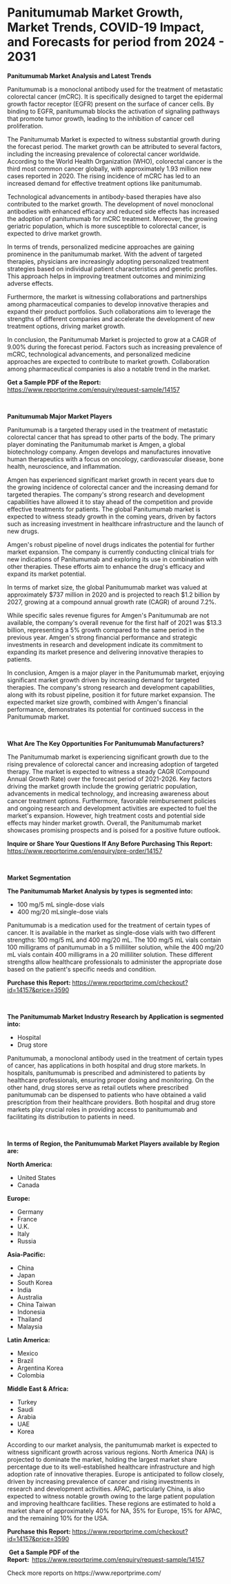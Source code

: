 <p><h1>Panitumumab Market Growth, Market Trends, COVID-19 Impact, and Forecasts for period from 2024 - 2031</h1></p><p><strong>Panitumumab Market Analysis and Latest Trends</strong></p>
<p><p>Panitumumab is a monoclonal antibody used for the treatment of metastatic colorectal cancer (mCRC). It is specifically designed to target the epidermal growth factor receptor (EGFR) present on the surface of cancer cells. By binding to EGFR, panitumumab blocks the activation of signaling pathways that promote tumor growth, leading to the inhibition of cancer cell proliferation.</p><p>The Panitumumab Market is expected to witness substantial growth during the forecast period. The market growth can be attributed to several factors, including the increasing prevalence of colorectal cancer worldwide. According to the World Health Organization (WHO), colorectal cancer is the third most common cancer globally, with approximately 1.93 million new cases reported in 2020. The rising incidence of mCRC has led to an increased demand for effective treatment options like panitumumab.</p><p>Technological advancements in antibody-based therapies have also contributed to the market growth. The development of novel monoclonal antibodies with enhanced efficacy and reduced side effects has increased the adoption of panitumumab for mCRC treatment. Moreover, the growing geriatric population, which is more susceptible to colorectal cancer, is expected to drive market growth.</p><p>In terms of trends, personalized medicine approaches are gaining prominence in the panitumumab market. With the advent of targeted therapies, physicians are increasingly adopting personalized treatment strategies based on individual patient characteristics and genetic profiles. This approach helps in improving treatment outcomes and minimizing adverse effects.</p><p>Furthermore, the market is witnessing collaborations and partnerships among pharmaceutical companies to develop innovative therapies and expand their product portfolios. Such collaborations aim to leverage the strengths of different companies and accelerate the development of new treatment options, driving market growth.</p><p>In conclusion, the Panitumumab Market is projected to grow at a CAGR of 9.00% during the forecast period. Factors such as increasing prevalence of mCRC, technological advancements, and personalized medicine approaches are expected to contribute to market growth. Collaboration among pharmaceutical companies is also a notable trend in the market.</p></p>
<p><strong>Get a Sample PDF of the Report:&nbsp;</strong> <a href="https://www.reportprime.com/enquiry/request-sample/14157">https://www.reportprime.com/enquiry/request-sample/14157</a></p>
<p>&nbsp;</p>
<p><strong>Panitumumab Major Market Players</strong></p>
<p><p>Panitumumab is a targeted therapy used in the treatment of metastatic colorectal cancer that has spread to other parts of the body. The primary player dominating the Panitumumab market is Amgen, a global biotechnology company. Amgen develops and manufactures innovative human therapeutics with a focus on oncology, cardiovascular disease, bone health, neuroscience, and inflammation.</p><p>Amgen has experienced significant market growth in recent years due to the growing incidence of colorectal cancer and the increasing demand for targeted therapies. The company's strong research and development capabilities have allowed it to stay ahead of the competition and provide effective treatments for patients. The global Panitumumab market is expected to witness steady growth in the coming years, driven by factors such as increasing investment in healthcare infrastructure and the launch of new drugs.</p><p>Amgen's robust pipeline of novel drugs indicates the potential for further market expansion. The company is currently conducting clinical trials for new indications of Panitumumab and exploring its use in combination with other therapies. These efforts aim to enhance the drug's efficacy and expand its market potential.</p><p>In terms of market size, the global Panitumumab market was valued at approximately $737 million in 2020 and is projected to reach $1.2 billion by 2027, growing at a compound annual growth rate (CAGR) of around 7.2%.</p><p>While specific sales revenue figures for Amgen's Panitumumab are not available, the company's overall revenue for the first half of 2021 was $13.3 billion, representing a 5% growth compared to the same period in the previous year. Amgen's strong financial performance and strategic investments in research and development indicate its commitment to expanding its market presence and delivering innovative therapies to patients.</p><p>In conclusion, Amgen is a major player in the Panitumumab market, enjoying significant market growth driven by increasing demand for targeted therapies. The company's strong research and development capabilities, along with its robust pipeline, position it for future market expansion. The expected market size growth, combined with Amgen's financial performance, demonstrates its potential for continued success in the Panitumumab market.</p></p>
<p>&nbsp;</p>
<p><strong>What Are The Key Opportunities For Panitumumab Manufacturers?</strong></p>
<p><p>The Panitumumab market is experiencing significant growth due to the rising prevalence of colorectal cancer and increasing adoption of targeted therapy. The market is expected to witness a steady CAGR (Compound Annual Growth Rate) over the forecast period of 2021-2026. Key factors driving the market growth include the growing geriatric population, advancements in medical technology, and increasing awareness about cancer treatment options. Furthermore, favorable reimbursement policies and ongoing research and development activities are expected to fuel the market's expansion. However, high treatment costs and potential side effects may hinder market growth. Overall, the Panitumumab market showcases promising prospects and is poised for a positive future outlook.</p></p>
<p><strong>Inquire or Share Your Questions If Any Before Purchasing This Report:</strong> <a href="https://www.reportprime.com/enquiry/pre-order/14157">https://www.reportprime.com/enquiry/pre-order/14157</a></p>
<p>&nbsp;</p>
<p><strong>Market Segmentation</strong></p>
<p><strong>The Panitumumab Market Analysis by types is segmented into:</strong></p>
<p><ul><li>100 mg/5 mL single-dose vials</li><li>400 mg/20 mLsingle-dose vials</li></ul></p>
<p><p>Panitumumab is a medication used for the treatment of certain types of cancer. It is available in the market as single-dose vials with two different strengths: 100 mg/5 mL and 400 mg/20 mL. The 100 mg/5 mL vials contain 100 milligrams of panitumumab in a 5 milliliter solution, while the 400 mg/20 mL vials contain 400 milligrams in a 20 milliliter solution. These different strengths allow healthcare professionals to administer the appropriate dose based on the patient's specific needs and condition.</p></p>
<p><strong>Purchase this Report:&nbsp;</strong><a href="https://www.reportprime.com/checkout?id=14157&price=3590">https://www.reportprime.com/checkout?id=14157&price=3590</a></p>
<p>&nbsp;</p>
<p><strong>The Panitumumab Market Industry Research by Application is segmented into:</strong></p>
<p><ul><li>Hospital</li><li>Drug store</li></ul></p>
<p><p>Panitumumab, a monoclonal antibody used in the treatment of certain types of cancer, has applications in both hospital and drug store markets. In hospitals, panitumumab is prescribed and administered to patients by healthcare professionals, ensuring proper dosing and monitoring. On the other hand, drug stores serve as retail outlets where prescribed panitumumab can be dispensed to patients who have obtained a valid prescription from their healthcare providers. Both hospital and drug store markets play crucial roles in providing access to panitumumab and facilitating its distribution to patients in need.</p></p>
<p>&nbsp;</p>
<p><strong>In terms of Region, the Panitumumab Market Players available by Region are:</strong></p>
<p>
    <p> <strong> North America: </strong>
        <ul>
            <li>United States</li>
            <li>Canada</li>
        </ul>
        </p> 
    <p> <strong> Europe: </strong>
        <ul>
            <li>Germany</li>
            <li>France</li>
            <li>U.K.</li>
            <li>Italy</li>
            <li>Russia</li>
        </ul>
        </p> 
    <p> <strong> Asia-Pacific: </strong>
        <ul>
            <li>China</li>
            <li>Japan</li>
            <li>South Korea</li>
            <li>India</li>
            <li>Australia</li>
            <li>China Taiwan</li>
            <li>Indonesia</li>
            <li>Thailand</li>
            <li>Malaysia</li>
        </ul>
        </p> 
    <p> <strong> Latin America: </strong>
        <ul>
            <li>Mexico</li>
            <li>Brazil</li>
            <li>Argentina Korea</li>
            <li>Colombia</li>
        </ul>
        </p> 
    <p> <strong> Middle East & Africa: </strong>
        <ul>
            <li>Turkey</li>
            <li>Saudi</li>
            <li>Arabia</li>
            <li>UAE</li>
            <li>Korea</li>
        </ul>
    </p>
    </p>
<p><p>According to our market analysis, the panitumumab market is expected to witness significant growth across various regions. North America (NA) is projected to dominate the market, holding the largest market share percentage due to its well-established healthcare infrastructure and high adoption rate of innovative therapies. Europe is anticipated to follow closely, driven by increasing prevalence of cancer and rising investments in research and development activities. APAC, particularly China, is also expected to witness notable growth owing to the large patient population and improving healthcare facilities. These regions are estimated to hold a market share of approximately 40% for NA, 35% for Europe, 15% for APAC, and the remaining 10% for the USA.</p></p>
<p><strong>Purchase this Report: </strong><a href="https://www.reportprime.com/checkout?id=14157&price=3590">https://www.reportprime.com/checkout?id=14157&price=3590</a></p>
<p>&nbsp;<strong>Get a Sample PDF of the Report:&nbsp;&nbsp;</strong><a href="https://www.reportprime.com/enquiry/request-sample/14157">https://www.reportprime.com/enquiry/request-sample/14157</a></p>
<p><strong></strong></p>
<p>Check more reports on https://www.reportprime.com/</p>
